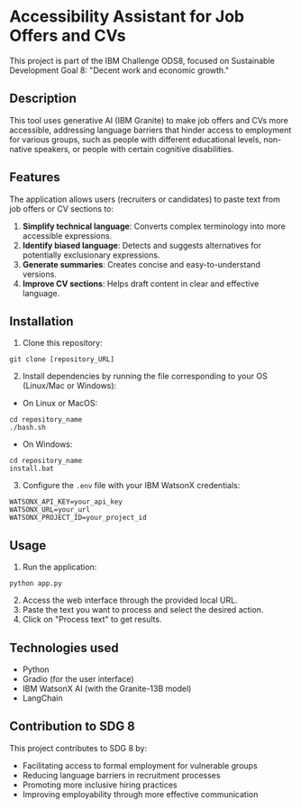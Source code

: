 # Accessibility Assistant for Job Offers and CVs

This project is part of the IBM Challenge ODS8, focused on Sustainable Development Goal 8: "Decent work and economic growth."

## Description

This tool uses generative AI (IBM Granite) to make job offers and CVs more accessible, addressing language barriers that hinder access to employment for various groups, such as people with different educational levels, non-native speakers, or people with certain cognitive disabilities.

## Features

The application allows users (recruiters or candidates) to paste text from job offers or CV sections to:

1. **Simplify technical language**: Converts complex terminology into more accessible expressions.
2. **Identify biased language**: Detects and suggests alternatives for potentially exclusionary expressions.
3. **Generate summaries**: Creates concise and easy-to-understand versions.
4. **Improve CV sections**: Helps draft content in clear and effective language.

## Installation

1. Clone this repository:
```
git clone [repository_URL]
```

2. Install dependencies by running the file corresponding to your OS (Linux/Mac or Windows):
- On Linux or MacOS:
```
cd repository_name
./bash.sh
```
- On Windows:
```
cd repository_name
install.bat
```

3. Configure the `.env` file with your IBM WatsonX credentials:
```
WATSONX_API_KEY=your_api_key
WATSONX_URL=your_url
WATSONX_PROJECT_ID=your_project_id
```

## Usage

1. Run the application:
```
python app.py
```

2. Access the web interface through the provided local URL.
3. Paste the text you want to process and select the desired action.
4. Click on "Process text" to get results.

## Technologies used

- Python
- Gradio (for the user interface)
- IBM WatsonX AI (with the Granite-13B model)
- LangChain

## Contribution to SDG 8

This project contributes to SDG 8 by:
- Facilitating access to formal employment for vulnerable groups
- Reducing language barriers in recruitment processes
- Promoting more inclusive hiring practices
- Improving employability through more effective communication
